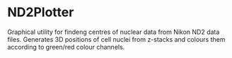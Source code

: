 # ND2Plotter

Graphical utility for findeng centres of nuclear data from Nikon ND2 data files.
Generates 3D positions of cell nuclei from z-stacks and colours them according to green/red colour channels. 
